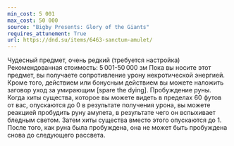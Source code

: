 ```yaml
---
min_cost: 5 001
max_cost: 50 000
source: "Bigby Presents: Glory of the Giants"
requires_attunement: True
url: https://dnd.su/items/6463-sanctum-amulet/
---
```


Чудесный предмет, очень редкий (требуется настройка)
Рекомендованная стоимость: 5 001-50 000 зм
Пока вы носите этот предмет, вы получаете сопротивление урону некротической энергией. Кроме того, действием или бонусным действием вы можете наложить заговор уход за умирающим [spare the dying].
Пробуждение руны. Когда хиты существа, которое вы можете видеть в пределах 60 футов от вас, опускаются до 0 в результате получения урона, вы можете реакцией пробудить руну амулета, в результате чего он вспыхивает бледным светом. Затем хиты существа вместо этого опускаются до 1.
После того, как руна была пробуждена, она не может быть пробуждена снова до следующего рассвета.